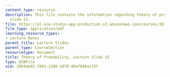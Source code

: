 ```yaml
---
content_type: resource
description: This file contains the information regarding theory of probability, lecture
  slide 15.
file: https://ol-ocw-studio-app-production.s3.amazonaws.com/courses/18-175-theory-of-probability-spring-2014/20b9ab92704112083d78d0af846ac13f_MIT18_175S14_Lecture15.pdf
file_type: application/pdf
learning_resource_types:
- Lecture Notes
parent_title: Lecture Slides
parent_type: CourseSection
resourcetype: Document
title: Theory of Probability, Lecture Slide 15
type: OCWFile
uid: 20b9ab92-7041-1208-3d78-d0af846ac13f
---
```

